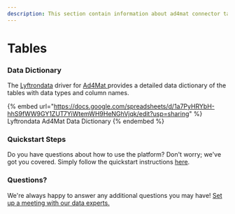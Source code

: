 ```yaml
---
description: This section contain information about ad4mat connector tables information
---
```


# Tables

### Data Dictionary

The [Lyftrondata](https://www.lyftrondata.com/) driver for [Ad4Mat](https://www.lyftrondata.com/integration/ad4mat/)[ ](https://www.lyftrondata.com/integration/ad4mat/)provides a detailed data dictionary of the tables with data types and column names.

{% embed url="https://docs.google.com/spreadsheets/d/1a7PyHRYbH-hhS9fWW9GY1ZUT7YiWtemWH9HeNGhVjqk/edit?usp=sharing" %}
Lyftrondata Ad4Mat Data Dictionary
{% endembed %}

### Quickstart Steps

Do you have questions about how to use the platform? Don't worry; we've got you covered. Simply follow the quickstart instructions [here](../../../../quickstart-steps.md).

### Questions? <a href="#questions" id="questions"></a>

We're always happy to answer any additional questions you may have! [Set up a meeting with our data experts.](https://www.lyftrondata.com/book-a-meeting/)

